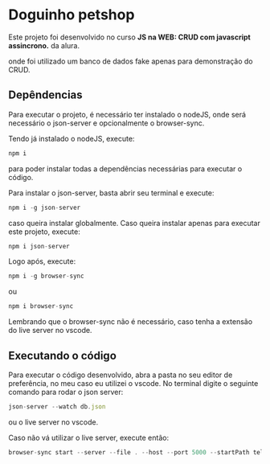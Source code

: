 # Doguinho petshop

Este projeto foi desenvolvido no curso **JS na WEB: CRUD com javascript assincrono.** da alura.

onde foi utilizado um banco de dados fake apenas para demonstração do CRUD.

## Depêndencias

Para executar o projeto, é necessário ter instalado o nodeJS, onde será necessário o json-server e opcionalmente o browser-sync.

Tendo já instalado o nodeJS, execute:

```js
npm i
```

para poder instalar todas a dependências necessárias para executar o código.

Para instalar o json-server, basta abrir seu terminal e execute:

```js
npm i -g json-server
```

caso queira instalar globalmente. Caso queira instalar apenas para executar este projeto, execute:

```js
npm i json-server
```

Logo após, execute:

```js
npm i -g browser-sync
```

ou

```js
npm i browser-sync
```

Lembrando que o browser-sync não é necessário, caso tenha a extensão do live server no vscode.

## Executando o código

Para executar o código desenvolvido, abra a pasta no seu editor de preferência, no meu caso eu utilizei o vscode. No terminal digite o seguinte comando para rodar o json server:

```js
json-server --watch db.json
```

ou o live server no vscode.

Caso não vá utilizar o live server, execute então:

```js
browser-sync start --server --file . --host --port 5000 --startPath telas/lista_cliente.html
```
